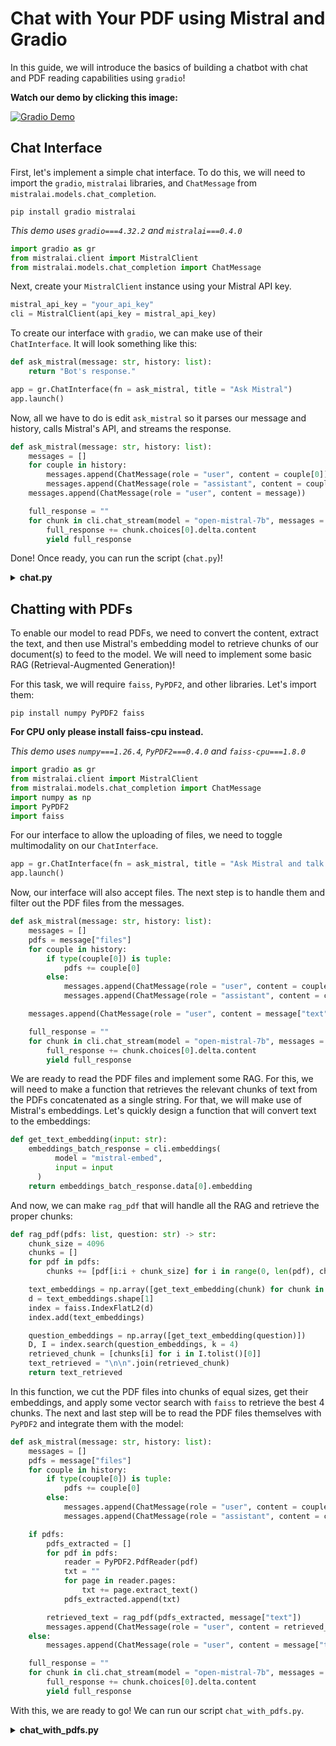 # Chat with Your PDF using Mistral and Gradio

In this guide, we will introduce the basics of building a chatbot with chat and PDF reading capabilities using `gradio`!

**Watch our demo by clicking this image:**

[![Gradio Demo](https://img.youtube.com/vi/mrHgm7MOipw/0.jpg)](https://www.youtube.com/watch?v=mrHgm7MOipw)

## Chat Interface

First, let's implement a simple chat interface. To do this, we will need to import the `gradio`, `mistralai` libraries, and `ChatMessage` from `mistralai.models.chat_completion`.

```shell
pip install gradio mistralai
```

*This demo uses `gradio===4.32.2` and `mistralai===0.4.0`*

```py
import gradio as gr
from mistralai.client import MistralClient
from mistralai.models.chat_completion import ChatMessage
```

Next, create your `MistralClient` instance using your Mistral API key.

```py
mistral_api_key = "your_api_key"
cli = MistralClient(api_key = mistral_api_key)
```

To create our interface with `gradio`, we can make use of their `ChatInterface`. It will look something like this:

```py
def ask_mistral(message: str, history: list):
    return "Bot's response."

app = gr.ChatInterface(fn = ask_mistral, title = "Ask Mistral")
app.launch()
```

Now, all we have to do is edit `ask_mistral` so it parses our message and history, calls Mistral's API, and streams the response.

```py
def ask_mistral(message: str, history: list):
    messages = []
    for couple in history:
        messages.append(ChatMessage(role = "user", content = couple[0]))
        messages.append(ChatMessage(role = "assistant", content = couple[1]))
    messages.append(ChatMessage(role = "user", content = message))

    full_response = ""
    for chunk in cli.chat_stream(model = "open-mistral-7b", messages = messages, max_tokens = 1024):
        full_response += chunk.choices[0].delta.content
        yield full_response
```

Done! Once ready, you can run the script (`chat.py`)!

<details>
<summary><b>chat.py</b></summary>

```py
import gradio as gr
from mistralai.client import MistralClient
from mistralai.models.chat_completion import ChatMessage

mistral_api_key = "your_api_key"
cli = MistralClient(api_key = mistral_api_key)

def ask_mistral(message: str, history: list):
    messages = []
    for couple in history:
        messages.append(ChatMessage(role = "user", content = couple[0]))
        messages.append(ChatMessage(role = "assistant", content = couple[1]))
    messages.append(ChatMessage(role = "user", content = message))

    full_response = ""
    for chunk in cli.chat_stream(model = "open-mistral-7b", messages = messages, max_tokens = 1024):
        full_response += chunk.choices[0].delta.content
        yield full_response

app = gr.ChatInterface(fn = ask_mistral, title = "Ask Mistral")
app.launch()
```

</details>

## Chatting with PDFs

To enable our model to read PDFs, we need to convert the content, extract the text, and then use Mistral's embedding model to retrieve chunks of our document(s) to feed to the model. We will need to implement some basic RAG (Retrieval-Augmented Generation)!

For this task, we will require `faiss`, `PyPDF2`, and other libraries. Let's import them:

```shell
pip install numpy PyPDF2 faiss
```
**For CPU only please install faiss-cpu instead.**

*This demo uses `numpy===1.26.4`, `PyPDF2===0.4.0` and `faiss-cpu===1.8.0`*

```py
import gradio as gr
from mistralai.client import MistralClient
from mistralai.models.chat_completion import ChatMessage
import numpy as np
import PyPDF2
import faiss
```

For our interface to allow the uploading of files, we need to toggle multimodality on our `ChatInterface`.

```py
app = gr.ChatInterface(fn = ask_mistral, title = "Ask Mistral and talk to your PDFs", multimodal = True)
app.launch()
```

Now, our interface will also accept files. The next step is to handle them and filter out the PDF files from the messages.

```py
def ask_mistral(message: str, history: list):
    messages = []
    pdfs = message["files"]
    for couple in history:
        if type(couple[0]) is tuple:
            pdfs += couple[0]
        else:
            messages.append(ChatMessage(role = "user", content = couple[0]))
            messages.append(ChatMessage(role = "assistant", content = couple[1]))

    messages.append(ChatMessage(role = "user", content = message["text"]))

    full_response = ""
    for chunk in cli.chat_stream(model = "open-mistral-7b", messages = messages, max_tokens = 1024):
        full_response += chunk.choices[0].delta.content
        yield full_response
```

We are ready to read the PDF files and implement some RAG. For this, we will need to make a function that retrieves the relevant chunks of text from the PDFs concatenated as a single string. For that, we will make use of Mistral's embeddings. Let's quickly design a function that will convert text to the embeddings:

```py
def get_text_embedding(input: str):
    embeddings_batch_response = cli.embeddings(
          model = "mistral-embed",
          input = input
      )
    return embeddings_batch_response.data[0].embedding
```

And now, we can make `rag_pdf` that will handle all the RAG and retrieve the proper chunks:

```py
def rag_pdf(pdfs: list, question: str) -> str:
    chunk_size = 4096
    chunks = []
    for pdf in pdfs:
        chunks += [pdf[i:i + chunk_size] for i in range(0, len(pdf), chunk_size)]

    text_embeddings = np.array([get_text_embedding(chunk) for chunk in chunks])
    d = text_embeddings.shape[1]
    index = faiss.IndexFlatL2(d)
    index.add(text_embeddings)

    question_embeddings = np.array([get_text_embedding(question)])
    D, I = index.search(question_embeddings, k = 4)
    retrieved_chunk = [chunks[i] for i in I.tolist()[0]]
    text_retrieved = "\n\n".join(retrieved_chunk)
    return text_retrieved
```

In this function, we cut the PDF files into chunks of equal sizes, get their embeddings, and apply some vector search with `faiss` to retrieve the best 4 chunks. The next and last step will be to read the PDF files themselves with `PyPDF2` and integrate them with the model:

```py
def ask_mistral(message: str, history: list):
    messages = []
    pdfs = message["files"]
    for couple in history:
        if type(couple[0]) is tuple:
            pdfs += couple[0]
        else:
            messages.append(ChatMessage(role = "user", content = couple[0]))
            messages.append(ChatMessage(role = "assistant", content = couple[1]))

    if pdfs:
        pdfs_extracted = []
        for pdf in pdfs:
            reader = PyPDF2.PdfReader(pdf)
            txt = ""
            for page in reader.pages:
                txt += page.extract_text()
            pdfs_extracted.append(txt)

        retrieved_text = rag_pdf(pdfs_extracted, message["text"])
        messages.append(ChatMessage(role = "user", content = retrieved_text + "\n\n" + message["text"]))
    else:
        messages.append(ChatMessage(role = "user", content = message["text"]))

    full_response = ""
    for chunk in cli.chat_stream(model = "open-mistral-7b", messages = messages, max_tokens = 1024):
        full_response += chunk.choices[0].delta.content
        yield full_response
```

With this, we are ready to go! We can run our script `chat_with_pdfs.py`.

<details>
<summary><b>chat_with_pdfs.py</b></summary>

```py
import gradio as gr
from mistralai.client import MistralClient
from mistralai.models.chat_completion import ChatMessage
import numpy as np
import PyPDF2
import faiss

mistral_api_key = "your_api_key"
cli = MistralClient(api_key = mistral_api_key)

def get_text_embedding(input: str):
    embeddings_batch_response = cli.embeddings(
          model = "mistral-embed",
          input = input
      )
    return embeddings_batch_response.data[0].embedding

def rag_pdf(pdfs: list, question: str) -> str:
    chunk_size = 4096
    chunks = []
    for pdf in pdfs:
        chunks += [pdf[i:i + chunk_size] for i in range(0, len(pdf), chunk_size)]

    text_embeddings = np.array([get_text_embedding(chunk) for chunk in chunks])
    d = text_embeddings.shape[1]
    index = faiss.IndexFlatL2(d)
    index.add(text_embeddings)

    question_embeddings = np.array([get_text_embedding(question)])
    D, I = index.search(question_embeddings, k = 4)
    retrieved_chunk = [chunks[i] for i in I.tolist()[0]]
    text_retrieved = "\n\n".join(retrieved_chunk)
    return text_retrieved

def ask_mistral(message: str, history: list):
    messages = []
    pdfs = message["files"]
    for couple in history:
        if type(couple[0]) is tuple:
            pdfs += couple[0]
        else:
            messages.append(ChatMessage(role= "user", content = couple[0]))
            messages.append(ChatMessage(role= "assistant", content = couple[1]))

    if pdfs:
        pdfs_extracted = []
        for pdf in pdfs:
            reader = PyPDF2.PdfReader(pdf)
            txt = ""
            for page in reader.pages:
                txt += page.extract_text()
            pdfs_extracted.append(txt)

        retrieved_text = rag_pdf(pdfs_extracted, message["text"])
        messages.append(ChatMessage(role = "user", content = retrieved_text + "\n\n" + message["text"]))
    else:
        messages.append(ChatMessage(role = "user", content = message["text"]))

    full_response = ""
    for chunk in cli.chat_stream(model = "open-mistral-7b", messages = messages, max_tokens = 1024):
        full_response += chunk.choices[0].delta.content
        yield full_response

app = gr.ChatInterface(fn = ask_mistral, title = "Ask Mistral and talk to your PDFs", multimodal = True)
app.launch()
```

</details>